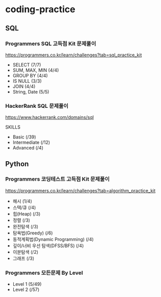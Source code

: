 # coding-practice
## SQL
### Programmers SQL 고득점 Kit 문제풀이
https://programmers.co.kr/learn/challenges?tab=sql_practice_kit
- SELECT (7/7)
- SUM, MAX, MIN (4/4)
- GROUP BY (4/4)
- IS NULL (3/3)
- JOIN (4/4)
- String, Date (5/5)

### HackerRank SQL 문제풀이 
https://www.hackerrank.com/domains/sql

SKILLS
- Basic (/39)
- Intermediate (/12)
- Advanced (/4)
 

## Python
### Programmers 코딩테스트 고득점 Kit 문제풀이
https://programmers.co.kr/learn/challenges?tab=algorithm_practice_kit
- 해시 (1/4)
- 스택/큐 (/4)
- 힙(Heap) (/3)
- 정렬 (/3)
- 완전탐색 (/3)
- 탐욕법(Greedy) (/6)
- 동적계획법(Dynamic Programming) (/4)
- 깊이/너비 우선 탐색(DFSS/BFS) (/4)
- 이분탐색 (/2)
- 그래프 (/3)

### Programmers 모든문제 By Level
- Level 1 (5/49)
- Level 2 (/57)